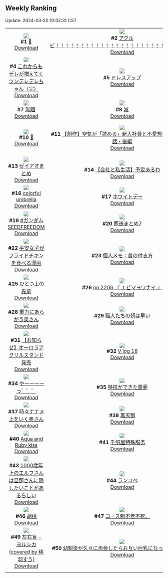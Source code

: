 ## Weekly Ranking
Update: 2024-03-20 10:02:31 CST

|      |      |      |
| :----: | :----: | :----: |
| ![](https://i.pixiv.re/c/240x480/img-master/img/2024/03/13/00/00/32/116866100_p0_master1200.jpg)<br>**#1** [💋](https://www.pixiv.net/artworks/116866100)<br>[Download](https://i.pixiv.re/img-original/img/2024/03/13/00/00/32/116866100_p0.jpg) | ![](https://i.pixiv.re/c/240x480/img-master/img/2024/03/13/16/48/48/116880919_p0_master1200.jpg)<br>**#2** [アクルビ！！！！！！！！！！！！！！！！！！！！！！！！！！！！](https://www.pixiv.net/artworks/116880919)<br>[Download](https://i.pixiv.re/img-original/img/2024/03/13/16/48/48/116880919_p0.jpg) | ![](https://i.pixiv.re/c/240x480/img-master/img/2024/03/14/00/00/26/116893397_p0_master1200.jpg)<br>**#3** [🖤](https://www.pixiv.net/artworks/116893397)<br>[Download](https://i.pixiv.re/img-original/img/2024/03/14/00/00/26/116893397_p0.jpg) |
| ![](https://i.pixiv.re/c/240x480/img-master/img/2024/03/13/00/01/21/116866231_p0_master1200.jpg)<br>**#4** [これからもデレが増えてくツンデレデレちゃん（完）](https://www.pixiv.net/artworks/116866231)<br>[Download](https://i.pixiv.re/img-original/img/2024/03/13/00/01/21/116866231_p0.png) | ![](https://i.pixiv.re/c/240x480/img-master/img/2024/03/14/18/28/45/116873725_p0_master1200.jpg)<br>**#5** [ドレスアップ](https://www.pixiv.net/artworks/116873725)<br>[Download](https://i.pixiv.re/img-original/img/2024/03/14/18/28/45/116873725_p0.png) | ![](https://i.pixiv.re/c/240x480/img-master/img/2024/03/12/00/05/24/116838654_p0_master1200.jpg)<br>**#6** [花火](https://www.pixiv.net/artworks/116838654)<br>[Download](https://i.pixiv.re/img-original/img/2024/03/12/00/05/24/116838654_p0.jpg) |
| ![](https://i.pixiv.re/c/240x480/img-master/img/2024/03/13/08/52/43/116874080_p0_master1200.jpg)<br>**#7** [無題](https://www.pixiv.net/artworks/116874080)<br>[Download](https://i.pixiv.re/img-original/img/2024/03/13/08/52/43/116874080_p0.png) | ![](https://i.pixiv.re/c/240x480/img-master/img/2024/03/13/17/17/02/116881540_p0_master1200.jpg)<br>**#8** [滅](https://www.pixiv.net/artworks/116881540)<br>[Download](https://i.pixiv.re/img-original/img/2024/03/13/17/17/02/116881540_p0.jpg) | ![](https://i.pixiv.re/c/240x480/img-master/img/2024/03/12/00/00/09/116838205_p0_master1200.jpg)<br>**#9** [💞](https://www.pixiv.net/artworks/116838205)<br>[Download](https://i.pixiv.re/img-original/img/2024/03/12/00/00/09/116838205_p0.png) |
| ![](https://i.pixiv.re/c/240x480/img-master/img/2024/03/13/00/00/20/116866058_p0_master1200.jpg)<br>**#10** [🍰](https://www.pixiv.net/artworks/116866058)<br>[Download](https://i.pixiv.re/img-original/img/2024/03/13/00/00/20/116866058_p0.png) | ![](https://i.pixiv.re/c/240x480/img-master/img/2024/03/14/20/31/13/116915149_p0_master1200.jpg)<br>**#11** [【創作】空気が「読める」新入社員と不愛想な先輩の話61話・後編](https://www.pixiv.net/artworks/116915149)<br>[Download](https://i.pixiv.re/img-original/img/2024/03/14/20/31/13/116915149_p0.jpg) | ![](https://i.pixiv.re/c/240x480/img-master/img/2024/03/14/09/51/24/116902831_p0_master1200.jpg)<br>**#12** [推しの子143話ネタバレ絵アクルビ](https://www.pixiv.net/artworks/116902831)<br>[Download](https://i.pixiv.re/img-original/img/2024/03/14/09/51/24/116902831_p0.jpg) |
| ![](https://i.pixiv.re/c/240x480/img-master/img/2024/03/14/19/03/53/116912571_p0_master1200.jpg)<br>**#13** [ゼイアオまとめ](https://www.pixiv.net/artworks/116912571)<br>[Download](https://i.pixiv.re/img-original/img/2024/03/14/19/03/53/116912571_p0.png) | ![](https://i.pixiv.re/c/240x480/img-master/img/2024/03/12/12/04/05/116848852_p0_master1200.jpg)<br>**#14** [【会社と私生活】予定あるわ](https://www.pixiv.net/artworks/116848852)<br>[Download](https://i.pixiv.re/img-original/img/2024/03/12/12/04/05/116848852_p0.jpg) | ![](https://i.pixiv.re/c/240x480/img-master/img/2024/03/14/06/00/09/116900021_p0_master1200.jpg)<br>**#15** [個人メモ：腋の立体感](https://www.pixiv.net/artworks/116900021)<br>[Download](https://i.pixiv.re/img-original/img/2024/03/14/06/00/09/116900021_p0.jpg) |
| ![](https://i.pixiv.re/c/240x480/img-master/img/2024/03/13/00/00/10/116866003_p0_master1200.jpg)<br>**#16** [colorful umbrella](https://www.pixiv.net/artworks/116866003)<br>[Download](https://i.pixiv.re/img-original/img/2024/03/13/00/00/10/116866003_p0.jpg) | ![](https://i.pixiv.re/c/240x480/img-master/img/2024/03/14/20/30/03/116915098_p0_master1200.jpg)<br>**#17** [ホワイトデー](https://www.pixiv.net/artworks/116915098)<br>[Download](https://i.pixiv.re/img-original/img/2024/03/14/20/30/03/116915098_p0.png) | ![](https://i.pixiv.re/c/240x480/img-master/img/2024/03/12/21/28/37/116860822_p0_master1200.jpg)<br>**#18** [チーズナン](https://www.pixiv.net/artworks/116860822)<br>[Download](https://i.pixiv.re/img-original/img/2024/03/12/21/28/37/116860822_p0.png) |
| ![](https://i.pixiv.re/c/240x480/img-master/img/2024/03/12/00/53/37/116840118_p0_master1200.jpg)<br>**#19** [#ガンダムSEEDFREEDOM](https://www.pixiv.net/artworks/116840118)<br>[Download](https://i.pixiv.re/img-original/img/2024/03/12/00/53/37/116840118_p0.jpg) | ![](https://i.pixiv.re/c/240x480/img-master/img/2024/03/13/20/12/12/116885690_p0_master1200.jpg)<br>**#20** [葬送まとめ7](https://www.pixiv.net/artworks/116885690)<br>[Download](https://i.pixiv.re/img-original/img/2024/03/13/20/12/12/116885690_p0.jpg) | ![](https://i.pixiv.re/c/240x480/img-master/img/2024/03/13/19/06/15/116884028_p0_master1200.jpg)<br>**#21** [裁锦织绢万理一空](https://www.pixiv.net/artworks/116884028)<br>[Download](https://i.pixiv.re/img-original/img/2024/03/13/19/06/15/116884028_p0.jpg) |
| ![](https://i.pixiv.re/c/240x480/img-master/img/2024/03/13/12/24/38/116877043_p0_master1200.jpg)<br>**#22** [平安女子がフライドチキンを食べる漫画](https://www.pixiv.net/artworks/116877043)<br>[Download](https://i.pixiv.re/img-original/img/2024/03/13/12/24/38/116877043_p0.png) | ![](https://i.pixiv.re/c/240x480/img-master/img/2024/03/12/06/00/05/116844223_p0_master1200.jpg)<br>**#23** [個人メモ：首の付き方](https://www.pixiv.net/artworks/116844223)<br>[Download](https://i.pixiv.re/img-original/img/2024/03/12/06/00/05/116844223_p0.jpg) | ![](https://i.pixiv.re/c/240x480/img-master/img/2024/03/13/13/03/52/116877671_p0_master1200.jpg)<br>**#24** [②嗚呼、たぬきはもうだめです](https://www.pixiv.net/artworks/116877671)<br>[Download](https://i.pixiv.re/img-original/img/2024/03/13/13/03/52/116877671_p0.png) |
| ![](https://i.pixiv.re/c/240x480/img-master/img/2024/03/12/00/01/14/116838408_p0_master1200.jpg)<br>**#25** [ひとつ上の先輩](https://www.pixiv.net/artworks/116838408)<br>[Download](https://i.pixiv.re/img-original/img/2024/03/12/00/01/14/116838408_p0.jpg) | ![](https://i.pixiv.re/c/240x480/img-master/img/2024/03/13/12/53/59/116877502_p0_master1200.jpg)<br>**#26** [no.2206 『 エビマヨワナイ 』](https://www.pixiv.net/artworks/116877502)<br>[Download](https://i.pixiv.re/img-original/img/2024/03/13/12/53/59/116877502_p0.jpg) | ![](https://i.pixiv.re/c/240x480/img-master/img/2024/03/13/01/05/36/116868184_p0_master1200.jpg)<br>**#27** [妹紅](https://www.pixiv.net/artworks/116868184)<br>[Download](https://i.pixiv.re/img-original/img/2024/03/13/01/05/36/116868184_p0.jpg) |
| ![](https://i.pixiv.re/c/240x480/img-master/img/2024/03/12/00/01/27/116838428_p0_master1200.jpg)<br>**#28** [重力にあらがう奥さん](https://www.pixiv.net/artworks/116838428)<br>[Download](https://i.pixiv.re/img-original/img/2024/03/12/00/01/27/116838428_p0.jpg) | ![](https://i.pixiv.re/c/240x480/img-master/img/2024/03/13/12/04/40/116876738_p0_master1200.jpg)<br>**#29** [職人たちの朝は早い](https://www.pixiv.net/artworks/116876738)<br>[Download](https://i.pixiv.re/img-original/img/2024/03/13/12/04/40/116876738_p0.png) | ![](https://i.pixiv.re/c/240x480/img-master/img/2024/03/13/15/55/52/116880079_p0_master1200.jpg)<br>**#30** [❤️ GloriousDay](https://www.pixiv.net/artworks/116880079)<br>[Download](https://i.pixiv.re/img-original/img/2024/03/13/15/55/52/116880079_p0.png) |
| ![](https://i.pixiv.re/c/240x480/img-master/img/2024/03/14/19/20/10/116912985_p0_master1200.jpg)<br>**#31** [【お知らせ】オーロラアクリルスタンド発売](https://www.pixiv.net/artworks/116912985)<br>[Download](https://i.pixiv.re/img-original/img/2024/03/14/19/20/10/116912985_p0.jpg) | ![](https://i.pixiv.re/c/240x480/img-master/img/2024/03/13/00/54/27/116867917_p0_master1200.jpg)<br>**#32** [V log 18](https://www.pixiv.net/artworks/116867917)<br>[Download](https://i.pixiv.re/img-original/img/2024/03/13/00/54/27/116867917_p0.jpg) | ![](https://i.pixiv.re/c/240x480/img-master/img/2024/03/13/22/56/07/116891178_p0_master1200.jpg)<br>**#33** [【東方】レミフラ](https://www.pixiv.net/artworks/116891178)<br>[Download](https://i.pixiv.re/img-original/img/2024/03/13/22/56/07/116891178_p0.jpg) |
| ![](https://i.pixiv.re/c/240x480/img-master/img/2024/03/13/20/46/50/116886700_p0_master1200.jpg)<br>**#34** [やーーーーっ゛゛゛](https://www.pixiv.net/artworks/116886700)<br>[Download](https://i.pixiv.re/img-original/img/2024/03/13/20/46/50/116886700_p0.png) | ![](https://i.pixiv.re/c/240x480/img-master/img/2024/03/12/21/13/17/116860329_p0_master1200.jpg)<br>**#35** [特技ができた霊夢](https://www.pixiv.net/artworks/116860329)<br>[Download](https://i.pixiv.re/img-original/img/2024/03/12/21/13/17/116860329_p0.jpg) | ![](https://i.pixiv.re/c/240x480/img-master/img/2024/03/14/00/04/19/116893797_p0_master1200.jpg)<br>**#36** [White Day](https://www.pixiv.net/artworks/116893797)<br>[Download](https://i.pixiv.re/img-original/img/2024/03/14/00/04/19/116893797_p0.jpg) |
| ![](https://i.pixiv.re/c/240x480/img-master/img/2024/03/13/00/02/18/116866306_p0_master1200.jpg)<br>**#37** [時々ナナメ上をいく奥さん](https://www.pixiv.net/artworks/116866306)<br>[Download](https://i.pixiv.re/img-original/img/2024/03/13/00/02/18/116866306_p0.jpg) | ![](https://i.pixiv.re/c/240x480/img-master/img/2024/03/13/00/00/32/116866102_p0_master1200.jpg)<br>**#38** [黑天鹅](https://www.pixiv.net/artworks/116866102)<br>[Download](https://i.pixiv.re/img-original/img/2024/03/13/00/00/32/116866102_p0.jpg) | ![](https://i.pixiv.re/c/240x480/img-master/img/2024/03/12/17/15/23/116853957_p0_master1200.jpg)<br>**#39** [#ガンダムSEEDFREEDOM](https://www.pixiv.net/artworks/116853957)<br>[Download](https://i.pixiv.re/img-original/img/2024/03/12/17/15/23/116853957_p0.jpg) |
| ![](https://i.pixiv.re/c/240x480/img-master/img/2024/03/13/03/45/58/116870826_p0_master1200.jpg)<br>**#40** [Aqua and Ruby kiss](https://www.pixiv.net/artworks/116870826)<br>[Download](https://i.pixiv.re/img-original/img/2024/03/13/03/45/58/116870826_p0.png) | ![](https://i.pixiv.re/c/240x480/img-master/img/2024/03/13/15/12/52/116879441_p0_master1200.jpg)<br>**#41** [千织屋特殊服务️](https://www.pixiv.net/artworks/116879441)<br>[Download](https://i.pixiv.re/img-original/img/2024/03/13/15/12/52/116879441_p0.jpg) | ![](https://i.pixiv.re/c/240x480/img-master/img/2024/03/13/19/05/53/116884016_p0_master1200.jpg)<br>**#42** [！？](https://www.pixiv.net/artworks/116884016)<br>[Download](https://i.pixiv.re/img-original/img/2024/03/13/19/05/53/116884016_p0.jpg) |
| ![](https://i.pixiv.re/c/240x480/img-master/img/2024/03/13/00/08/18/116866582_p0_master1200.jpg)<br>**#43** [1000歳年上のエルフさんは旦那さんに隠したいことがあるらしい](https://www.pixiv.net/artworks/116866582)<br>[Download](https://i.pixiv.re/img-original/img/2024/03/13/00/08/18/116866582_p0.png) | ![](https://i.pixiv.re/c/240x480/img-master/img/2024/03/13/04/00/43/116870961_p0_master1200.jpg)<br>**#44** [ランユベ](https://www.pixiv.net/artworks/116870961)<br>[Download](https://i.pixiv.re/img-original/img/2024/03/13/04/00/43/116870961_p0.jpg) | ![](https://i.pixiv.re/c/240x480/img-master/img/2024/03/12/00/00/33/116838315_p0_master1200.jpg)<br>**#45** [ツンデ霊夢](https://www.pixiv.net/artworks/116838315)<br>[Download](https://i.pixiv.re/img-original/img/2024/03/12/00/00/33/116838315_p0.jpg) |
| ![](https://i.pixiv.re/c/240x480/img-master/img/2024/03/13/05/23/11/116871671_p0_master1200.jpg)<br>**#46** [胡桃](https://www.pixiv.net/artworks/116871671)<br>[Download](https://i.pixiv.re/img-original/img/2024/03/13/05/23/11/116871671_p0.jpg) | ![](https://i.pixiv.re/c/240x480/img-master/img/2024/03/15/15/55/29/116910560_p0_master1200.jpg)<br>**#47** [コース制不老不死。](https://www.pixiv.net/artworks/116910560)<br>[Download](https://i.pixiv.re/img-original/img/2024/03/15/15/55/29/116910560_p0.jpg) | ![](https://i.pixiv.re/c/240x480/img-master/img/2024/03/12/00/00/23/116838278_p0_master1200.jpg)<br>**#48** [陽炎](https://www.pixiv.net/artworks/116838278)<br>[Download](https://i.pixiv.re/img-original/img/2024/03/12/00/00/23/116838278_p0.jpg) |
| ![](https://i.pixiv.re/c/240x480/img-master/img/2024/03/14/00/00/08/116893315_p0_master1200.jpg)<br>**#49** [左右盲 - ヨルシカ (covered by 稀羽すう)](https://www.pixiv.net/artworks/116893315)<br>[Download](https://i.pixiv.re/img-original/img/2024/03/14/00/00/08/116893315_p0.jpg) | ![](https://i.pixiv.re/c/240x480/img-master/img/2024/03/12/00/01/50/116838459_p0_master1200.jpg)<br>**#50** [幼馴染が久々に再会したらお互い巨乳になってた【118】](https://www.pixiv.net/artworks/116838459)<br>[Download](https://i.pixiv.re/img-original/img/2024/03/12/00/01/50/116838459_p0.jpg) |
|      |

